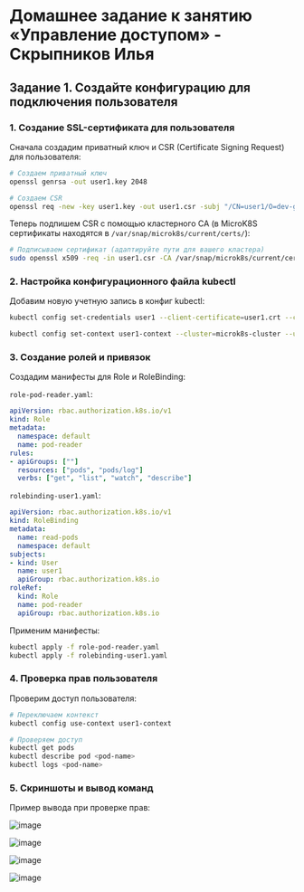 # Домашнее задание к занятию «Управление доступом» - Скрыпников Илья

## Задание 1. Создайте конфигурацию для подключения пользователя

### 1. Создание SSL-сертификата для пользователя

Сначала создадим приватный ключ и CSR (Certificate Signing Request) для пользователя:

```bash
# Создаем приватный ключ
openssl genrsa -out user1.key 2048

# Создаем CSR
openssl req -new -key user1.key -out user1.csr -subj "/CN=user1/O=dev-group"
```

Теперь подпишем CSR с помощью кластерного CA (в MicroK8S сертификаты находятся в `/var/snap/microk8s/current/certs/`):

```bash
# Подписываем сертификат (адаптируйте пути для вашего кластера)
sudo openssl x509 -req -in user1.csr -CA /var/snap/microk8s/current/certs/ca.crt -CAkey /var/snap/microk8s/current/certs/ca.key -CAcreateserial -out user1.crt -days 365
```

### 2. Настройка конфигурационного файла kubectl

Добавим новую учетную запись в конфиг kubectl:

```bash
kubectl config set-credentials user1 --client-certificate=user1.crt --client-key=user1.key

kubectl config set-context user1-context --cluster=microk8s-cluster --user=user1
```

### 3. Создание ролей и привязок

Создадим манифесты для Role и RoleBinding:

`role-pod-reader.yaml`:
```yaml
apiVersion: rbac.authorization.k8s.io/v1
kind: Role
metadata:
  namespace: default
  name: pod-reader
rules:
- apiGroups: [""]
  resources: ["pods", "pods/log"]
  verbs: ["get", "list", "watch", "describe"]
```

`rolebinding-user1.yaml`:
```yaml
apiVersion: rbac.authorization.k8s.io/v1
kind: RoleBinding
metadata:
  name: read-pods
  namespace: default
subjects:
- kind: User
  name: user1
  apiGroup: rbac.authorization.k8s.io
roleRef:
  kind: Role
  name: pod-reader
  apiGroup: rbac.authorization.k8s.io
```

Применим манифесты:

```bash
kubectl apply -f role-pod-reader.yaml
kubectl apply -f rolebinding-user1.yaml
```

### 4. Проверка прав пользователя

Проверим доступ пользователя:

```bash
# Переключаем контекст
kubectl config use-context user1-context

# Проверяем доступ
kubectl get pods
kubectl describe pod <pod-name>
kubectl logs <pod-name>
```

### 5. Скриншоты и вывод команд

Пример вывода при проверке прав:

![image](https://github.com/user-attachments/assets/6f45576f-1830-4a07-a3c5-ac9418adc048)

![image](https://github.com/user-attachments/assets/bcf1beb5-cb7c-4998-99b4-aece9a68eb72)

![image](https://github.com/user-attachments/assets/43d037fc-800e-4458-a9eb-cf7f7c66aad3)

![image](https://github.com/user-attachments/assets/60aba52b-1a24-40af-b479-8a78d1fce32b)


